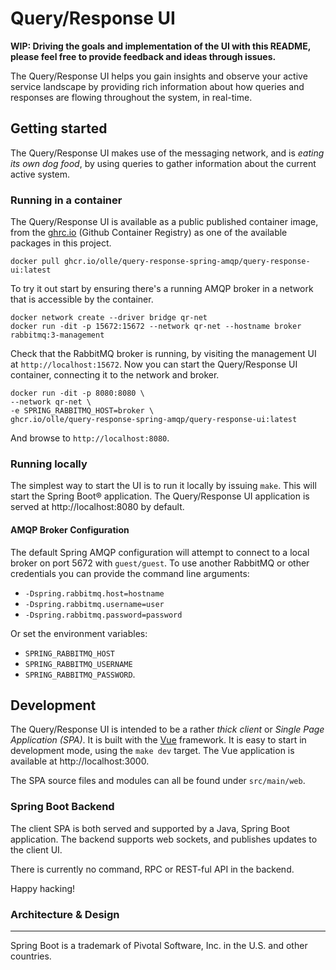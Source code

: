 # Query/Response UI

**WIP: Driving the goals and implementation of the UI with this README, please
feel free to provide feedback and ideas through issues.**

The Query/Response UI helps you gain insights and observe your active service
landscape by providing rich information about how queries and responses are
flowing throughout the system, in real-time.

## Getting started

The Query/Response UI makes use of the messaging network, and is _eating its
own dog food_, by using queries to gather information about the current active
system.

### Running in a container

The Query/Response UI is available as a public published container image, from
the [ghrc.io] (Github Container Registry) as one of the available packages in
this project.

```
docker pull ghcr.io/olle/query-response-spring-amqp/query-response-ui:latest
```

To try it out start by ensuring there's a running AMQP broker in a network that
is accessible by the container.

```
docker network create --driver bridge qr-net
docker run -dit -p 15672:15672 --network qr-net --hostname broker rabbitmq:3-management
```

Check that the RabbitMQ broker is running, by visiting the management UI at
`http://localhost:15672`. Now you can start the Query/Response UI container,
connecting it to the network and broker.

```
docker run -dit -p 8080:8080 \
--network qr-net \
-e SPRING_RABBITMQ_HOST=broker \
ghcr.io/olle/query-response-spring-amqp/query-response-ui:latest
```

And browse to `http://localhost:8080`.

  [ghrc.io]: https://github.com/users/olle/packages/container/package/query-response-spring-amqp%2Fquery-response-ui

### Running locally

The simplest way to start the UI is to run it locally by issuing `make`. This
will start the Spring Boot® application. The Query/Response UI application is
served at http://localhost:8080 by default.

#### AMQP Broker Configuration

The default Spring AMQP configuration will attempt to connect to a local
broker on port 5672 with `guest/guest`. To use another RabbitMQ or other
credentials you can provide the command line arguments:

- `-Dspring.rabbitmq.host=hostname`
- `-Dspring.rabbitmq.username=user`
- `-Dspring.rabbitmq.password=password`

Or set the environment variables:

- `SPRING_RABBITMQ_HOST`
- `SPRING_RABBITMQ_USERNAME`
- `SPRING_RABBITMQ_PASSWORD`.

## Development

The Query/Response UI is intended to be a rather _thick client_ or _Single Page
Application (SPA)_. It is built with the [Vue] framework. It is easy to start
in development mode, using the `make dev` target. The Vue application is
available at http://localhost:3000.

[vue]: https://vuejs.org

The SPA source files and modules can all be found under `src/main/web`.

### Spring Boot Backend

The client SPA is both served and supported by a Java, Spring Boot application.
The backend supports web sockets, and publishes updates to the client UI.

There is currently no command, RPC or REST-ful API in the backend.

Happy hacking!

### Architecture & Design

---

Spring Boot is a trademark of Pivotal Software, Inc. in the U.S. and other
countries.
